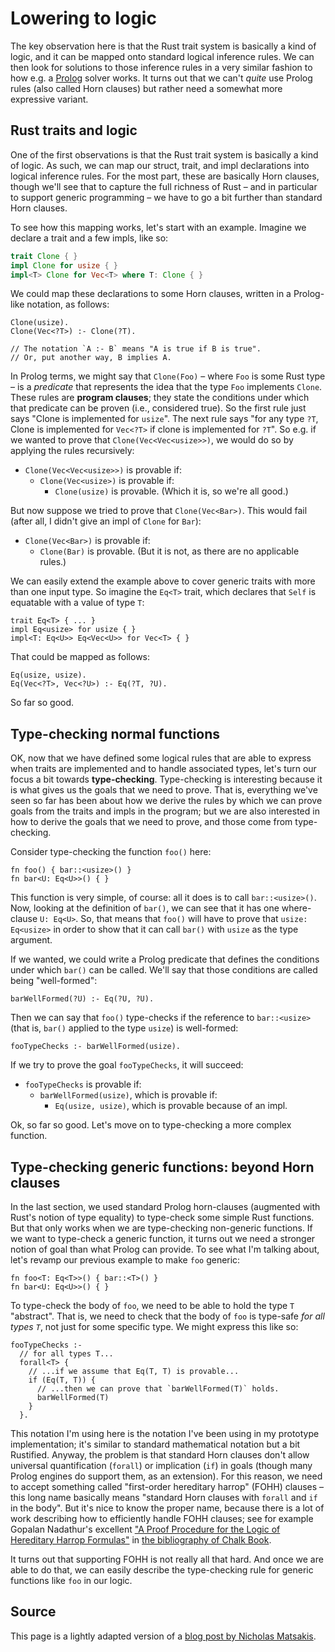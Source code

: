 # Lowering to logic

The key observation here is that the Rust trait system is basically a
kind of logic, and it can be mapped onto standard logical inference
rules. We can then look for solutions to those inference rules in a
very similar fashion to how e.g. a [Prolog] solver works. It turns out
that we can't *quite* use Prolog rules (also called Horn clauses) but
rather need a somewhat more expressive variant.

[Prolog]: https://en.wikipedia.org/wiki/Prolog

## Rust traits and logic

One of the first observations is that the Rust trait system is
basically a kind of logic. As such, we can map our struct, trait, and
impl declarations into logical inference rules. For the most part,
these are basically Horn clauses, though we'll see that to capture the
full richness of Rust – and in particular to support generic
programming – we have to go a bit further than standard Horn clauses.

To see how this mapping works, let's start with an example. Imagine
we declare a trait and a few impls, like so:

```rust
trait Clone { }
impl Clone for usize { }
impl<T> Clone for Vec<T> where T: Clone { }
```

We could map these declarations to some Horn clauses, written in a
Prolog-like notation, as follows:

```text
Clone(usize).
Clone(Vec<?T>) :- Clone(?T).

// The notation `A :- B` means "A is true if B is true".
// Or, put another way, B implies A.
```

In Prolog terms, we might say that `Clone(Foo)` – where `Foo` is some
Rust type – is a *predicate* that represents the idea that the type
`Foo` implements `Clone`. These rules are **program clauses**; they
state the conditions under which that predicate can be proven (i.e.,
considered true). So the first rule just says "Clone is implemented
for `usize`". The next rule says "for any type `?T`, Clone is
implemented for `Vec<?T>` if clone is implemented for `?T`". So
e.g. if we wanted to prove that `Clone(Vec<Vec<usize>>)`, we would do
so by applying the rules recursively:

- `Clone(Vec<Vec<usize>>)` is provable if:
  - `Clone(Vec<usize>)` is provable if:
    - `Clone(usize)` is provable. (Which it is, so we're all good.)

But now suppose we tried to prove that `Clone(Vec<Bar>)`. This would
fail (after all, I didn't give an impl of `Clone` for `Bar`):

- `Clone(Vec<Bar>)` is provable if:
  - `Clone(Bar)` is provable. (But it is not, as there are no applicable rules.)

We can easily extend the example above to cover generic traits with
more than one input type. So imagine the `Eq<T>` trait, which declares
that `Self` is equatable with a value of type `T`:

```rust,ignore
trait Eq<T> { ... }
impl Eq<usize> for usize { }
impl<T: Eq<U>> Eq<Vec<U>> for Vec<T> { }
```

That could be mapped as follows:

```text
Eq(usize, usize).
Eq(Vec<?T>, Vec<?U>) :- Eq(?T, ?U).
```

So far so good.

## Type-checking normal functions

OK, now that we have defined some logical rules that are able to
express when traits are implemented and to handle associated types,
let's turn our focus a bit towards **type-checking**. Type-checking is
interesting because it is what gives us the goals that we need to
prove. That is, everything we've seen so far has been about how we
derive the rules by which we can prove goals from the traits and impls
in the program; but we are also interested in how to derive the goals
that we need to prove, and those come from type-checking.

Consider type-checking the function `foo()` here:

```rust,ignore
fn foo() { bar::<usize>() }
fn bar<U: Eq<U>>() { }
```

This function is very simple, of course: all it does is to call
`bar::<usize>()`. Now, looking at the definition of `bar()`, we can see
that it has one where-clause `U: Eq<U>`. So, that means that `foo()` will
have to prove that `usize: Eq<usize>` in order to show that it can call `bar()`
with `usize` as the type argument.

If we wanted, we could write a Prolog predicate that defines the
conditions under which `bar()` can be called. We'll say that those
conditions are called being "well-formed":

```text
barWellFormed(?U) :- Eq(?U, ?U).
```

Then we can say that `foo()` type-checks if the reference to
`bar::<usize>` (that is, `bar()` applied to the type `usize`) is
well-formed:

```text
fooTypeChecks :- barWellFormed(usize).
```

If we try to prove the goal `fooTypeChecks`, it will succeed:

- `fooTypeChecks` is provable if:
  - `barWellFormed(usize)`, which is provable if:
    - `Eq(usize, usize)`, which is provable because of an impl.

Ok, so far so good. Let's move on to type-checking a more complex function.

## Type-checking generic functions: beyond Horn clauses

In the last section, we used standard Prolog horn-clauses (augmented with Rust's
notion of type equality) to type-check some simple Rust functions. But that only
works when we are type-checking non-generic functions. If we want to type-check
a generic function, it turns out we need a stronger notion of goal than what Prolog
can provide. To see what I'm talking about, let's revamp our previous
example to make `foo` generic:

```rust,ignore
fn foo<T: Eq<T>>() { bar::<T>() }
fn bar<U: Eq<U>>() { }
```

To type-check the body of `foo`, we need to be able to hold the type
`T` "abstract".  That is, we need to check that the body of `foo` is
type-safe *for all types `T`*, not just for some specific type. We might express
this like so:

```text
fooTypeChecks :-
  // for all types T...
  forall<T> {
    // ...if we assume that Eq(T, T) is provable...
    if (Eq(T, T)) {
      // ...then we can prove that `barWellFormed(T)` holds.
      barWellFormed(T)
    }
  }.
```

This notation I'm using here is the notation I've been using in my
prototype implementation; it's similar to standard mathematical
notation but a bit Rustified. Anyway, the problem is that standard
Horn clauses don't allow universal quantification (`forall`) or
implication (`if`) in goals (though many Prolog engines do support
them, as an extension). For this reason, we need to accept something
called "first-order hereditary harrop" (FOHH) clauses – this long
name basically means "standard Horn clauses with `forall` and `if` in
the body". But it's nice to know the proper name, because there is a
lot of work describing how to efficiently handle FOHH clauses; see for
example Gopalan Nadathur's excellent
["A Proof Procedure for the Logic of Hereditary Harrop Formulas"][pphhf]
in [the bibliography of Chalk Book][bibliography].

[bibliography]: https://rust-lang.github.io/chalk/book/bibliography.html
[pphhf]: https://rust-lang.github.io/chalk/book/bibliography.html#pphhf

It turns out that supporting FOHH is not really all that hard. And
once we are able to do that, we can easily describe the type-checking
rule for generic functions like `foo` in our logic.

## Source

This page is a lightly adapted version of a
[blog post by Nicholas Matsakis][lrtl].

[lrtl]: http://smallcultfollowing.com/babysteps/blog/2017/01/26/lowering-rust-traits-to-logic/
